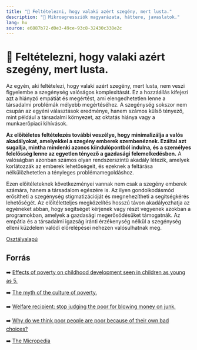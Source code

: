 ```yaml
---
title: "🚫 Feltételezni, hogy valaki azért szegény, mert lusta."
description: "🚫 Mikroagressziók magyarázata, háttere, javaslatok."
lang: hu
source: e6887b72-d0e3-49ce-93c8-32430c338e2c
---
```


<div class="wiki-content agression-title">

# 🚫 Feltételezni, hogy valaki azért szegény, mert lusta.

Az egyén, aki feltételezi, hogy valaki azért szegény, mert lusta, nem veszi figyelembe a szegénység valóságos komplexitását. Ez a hozzáállás kifejezi azt a hiányzó empátiát és megértést, ami elengedhetetlen lenne a társadalmi problémák mélyebb megértéséhez. A szegénység sokszor nem csupán az egyéni választások eredménye, hanem számos külső tényező, mint például a társadalmi környezet, az oktatás hiánya vagy a munkaerőpiaci kihívások.

**Az előítéletes feltételezés további veszélye, hogy minimalizálja a valós akadályokat, amelyekkel a szegény emberek szembenéznek. Ezáltal azt sugallja, mintha mindenki azonos kiindulópontból indulna, és a személyes felelősség lenne az egyetlen tényező a gazdasági felemelkedésben.** A valóságban azonban számos olyan rendszerszintű akadály létezik, amelyek korlátozzák az emberek lehetőségeit, és ezeknek a feltárása nélkülözhetetlen a tényleges problémamegoldáshoz.

Ezen előítéleteknek következményei vannak nem csak a szegény emberek számára, hanem a társadalom egészére is. Az ilyen gondolkodásmód erősítheti a szegénység stigmatizációját és megnehezítheti a segítségkérés lehetőségét. Az előítéletteljes megközelítés hosszú távon akadályozhatja az egyéneket abban, hogy segítséget kérjenek vagy részt vegyenek azokban a programokban, amelyek a gazdasági megerősödésüket támogatnák. Az empátia és a társadalmi igazság iránti érzékenység nélkül a szegénység elleni küzdelem valódi előrelépései nehezen valósulhatnak meg.


<div class="categories">

[Osztályalapú](/#/entry?id=osztalyalapu)

</div>

## Forrás

➡️ [Effects of poverty on childhood development seen in children as young as 5.](https://www.sciencedaily.com/releases/2020/10/201009093542.htm)

➡️ [The myth of the culture of poverty.](http://www.ascd.org/publications/educational-leadership/apr08/vol65/num07/The-Myth-of-the-Culture-of-Poverty.aspx)

➡️ [Welfare recipient: stop judging the poor for blowing money on junk.](https://www.businessinsider.com/welfare-recipient-stop-judging-the-poor-for-blowing-money-on-junk-2012-7)

➡️ [Why do we think poor people are poor because of their own bad choices?](https://www.theguardian.com/us-news/2017/jul/05/us-inequality-poor-people-bad-choices-wealthy-bias)

➡️ [The Micropedia](https://www.themicropedia.org/)


</div>